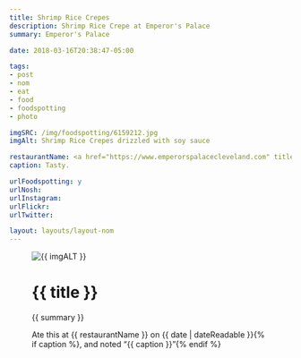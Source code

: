 ```yaml
---
title: Shrimp Rice Crepes
description: Shrimp Rice Crepe at Emperor's Palace
summary: Emperor's Palace

date: 2018-03-16T20:38:47-05:00

tags:
- post
- nom
- eat
- food
- foodspotting
- photo

imgSRC: /img/foodspotting/6159212.jpg
imgAlt: Shrimp Rice Crepes drizzled with soy sauce

restaurantName: <a href="https://www.emperorspalacecleveland.com" title="">Emperor's Palace</a>
caption: Tasty.

urlFoodspotting: y
urlNosh:
urlInstagram:
urlFlickr:
urlTwitter:

layout: layouts/layout-nom
---
```

<figure class="nom">
	<img class="u-photo img-border" src="{{ imgSRC }}" alt="{{ imgALT }}">
	<figcaption>
		<h1 class="title p-name">{{ title }}</h1>
		<p class="summary">{{ summary }}</p>
		<p>Ate this at {{ restaurantName }} on <time class="dt-published" datetime="{{ date | dateIso }}">{{ date | dateReadable }}</time>{% if caption %}, and noted <q class="caption">{{ caption }}</q>{% endif %}
	</figcaption>
</figure>